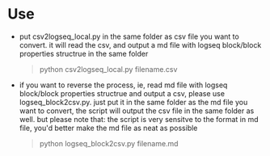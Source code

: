 # Use
- put csv2logseq_local.py in the same folder as csv file you want to convert. it will read the csv, and output a md file with logseq block/block properties structrue in the same folder
    > python csv2logseq_local.py filename.csv
- if you want to reverse the process, ie, read md file with logseq block/block properties structrue and output a csv, please use logseq_block2csv.py. just put it in the same folder as the md file you want to convert, the script will output the csv file in the same folder as well. but please note that: the script is very sensitve to the format in md file, you'd better make the md file as neat as possible
    > python logseq_block2csv.py filename.md
